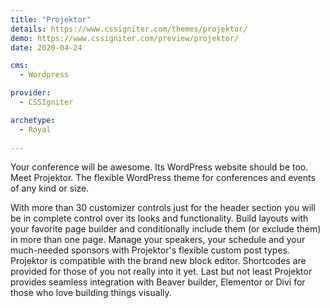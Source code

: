 ```yaml
---
title: "Projektor"
details: https://www.cssigniter.com/themes/projektor/
demo: https://www.cssigniter.com/preview/projektor/
date: 2020-04-24

cms: 
  - Wordpress

provider: 
  - CSSIgniter

archetype:
  - Royal
  
---
```


Your conference will be awesome. Its WordPress website should be too. Meet Projektor. The flexible WordPress theme for conferences and events of any kind or size.

With more than 30 customizer controls just for the header section you will be in complete control over its looks and functionality. Build layouts with your favorite page builder and conditionally include them (or exclude them) in more than one page. Manage your speakers, your schedule and your much-needed sponsors with Projektor's flexible custom post types. Projektor is compatible with the brand new block editor. Shortcodes are provided for those of you not really into it yet. Last but not least Projektor provides seamless integration with Beaver builder, Elementor or Divi for those who love building things visually.

